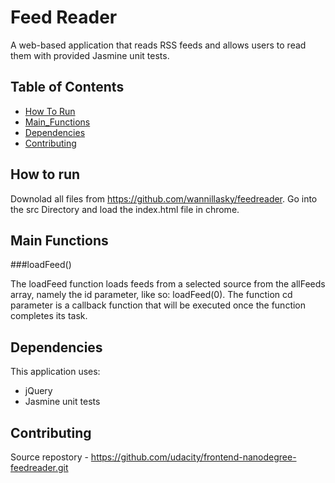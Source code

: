 # Feed Reader

A web-based application that reads RSS feeds and allows users to read them with provided Jasmine unit tests.


## Table of Contents

* [How To Run](#running)
* [Main_Functions](#main)
* [Dependencies](#dependencies)
* [Contributing](#contributing)

## How to run 
Downolad all files from https://github.com/wannillasky/feedreader. Go into the src Directory and load the index.html file in chrome.

## Main Functions
###loadFeed()

The loadFeed function loads feeds from a selected source from the allFeeds array, namely the id parameter, like so: loadFeed(0). The function cd parameter is a callback function that will be executed once the function completes its task.

## Dependencies

This application uses:
- jQuery
- Jasmine unit tests

## Contributing

Source repostory - https://github.com/udacity/frontend-nanodegree-feedreader.git

